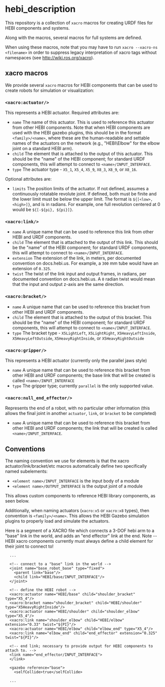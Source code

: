 # hebi_description

This repository is a collection of `xacro` macros for creating URDF files for HEBI components and systems.

Along with the macros, several macros for full systems are defined.

When using these macros, note that you may have to run `xacro --xacro-ns <filename>` in order to suppress legacy interpretation of xacro tags without namespaces (see http://wiki.ros.org/xacro).

## xacro macros

We provide several `xacro` macros for HEBI components that can be used to create robots for simulation or visualization:

### `<xacro:actuator/>`

This represents a HEBI actuator.  Required attributes are:

* `name` The name of this actuator.  This is used to reference this actuator from other HEBI components.  Note that when HEBI components are used with the HEBI gazebo plugins, this should be in the format `<family>/<name>`, where these are the human-readable and settable names of the actuators on the network (e.g., "HEBI\Elbow" for the elbow joint on a standard HEBI arm).
* `child` The element that is attached to the output of this actuator. This should be the "name" of the HEBI component; for standard URDF components, this will attempt to connect to `<name>/INPUT_INTERFACE`.
* `type` The actuator type - `X5_1`, `X5_4`, `X5_9`, `X8_3`, `X8_9`, or `X8_16`.

Optional attributes are:

* `limits` The position limits of the actuator.  If not defined, assumes a continuously rotatable revolute joint.  If defined, both must be finite and the lower limit must be below the upper limit.  The format is `${[<low>,<high>]}`, and is in radians.  For example, one full revolution centered at 0 would be `${[-${pi}, ${pi}]}`.

### `<xacro:link/>`

* `name` A unique name that can be used to reference this link from other HEBI and URDF components.
* `child` The element that is attached to the output of this link. This should be the "name" of the HEBI component; for standard URDF components, this will attempt to connect to `<name>/INPUT_INTERFACE`.
* `extension` The extension of the link, in meters, per documented convention on docs.hebi.us. For example, a `300` mm tube would have an extension of `0.325`.
* `twist` The twist of the link input and output frames, in radians, per documented convention on docs.hebi.us.  A `0` radian twist would mean that the input and output z-axis are the same direction.

### `<xacro:bracket/>`

* `name` A unique name that can be used to reference this bracket from other HEBI and URDF components.
* `child` The element that is attached to the output of this bracket. This should be the "name" of the HEBI component; for standard URDF components, this will attempt to connect to `<name>/INPUT_INTERFACE`.
* `type` The bracket type - `X5LightLeft`, `X5LightRight`, `X5HeavyLeftInside`, `X5HeavyLeftOutside`, `X5HeavyRightInside`, or `X5HeavyRightOutside`

### `<xacro:gripper/>`

This represents a HEBI actuator (currently only the parallel jaws style)

* `name` A unique name that can be used to reference this bracket from other HEBI and URDF components; the base link that will be created is called `<name>/INPUT_INTERFACE`
* `type` The gripper type; currently `parallel` is the only supported value.

### `<xacro:null_end_effector/>`

Represents the end of a robot, with no particular other information (this allows the final joint in another `actuator`, `link`, or `bracket` to be completed)

* `name` A unique name that can be used to reference this bracket from other HEBI and URDF components; the link that will be created is called `<name>/INPUT_INTERFACE`.

## Conventions

The naming convention we use for elements is that the xacro actuator/link/bracket/etc macros automatically define two specifically named subelements:

* `<element name>/INPUT_INTERFACE` is the input body of a module
* `<element name>/OUTPUT_INTERFACE` is the output joint of a module

This allows custom components to reference HEBI library components, as seen below.

Additionally, when naming actuators (`xacro:x5` or `xacro:x8` types), then convention is `<family>/<name>`.  This allows the HEBI Gazebo simulation plugins to properly load and simulate the actuators.

Here is a segment of a XACRO file which connects a 3-DOF hebi arm to a "base" link in the world, and adds an "end effector" link at the end.  Note -- HEBI xacro components currently must always define a child element for their joint to connect to!

```
  ...

  <!-- connect to a "base" link in the world -->
  <joint name="base_robot_base" type="fixed">
    <parent link="base"/>
    <child link="HEBI/base/INPUT_INTERFACE"/>
  </joint>

  <!-- define the HEBI robot -->
  <xacro:actuator name="HEBI/base" child="shoulder_bracket" type="X5_4"/>
  <xacro:bracket name="shoulder_bracket" child="HEBI/shoulder" type="X5HeavyRightInside"/>
  <xacro:actuator name="HEBI/shoulder" child="shoulder_elbow" type="X5_4"/>
  <xacro:link name="shoulder_elbow" child="HEBI/elbow" extension="0.33" twist="${PI}"/>
  <xacro:actuator name="HEBI/elbow" child="elbow_end" type="X5_4"/>
  <xacro:link name="elbow_end" child="end_effector" extension="0.325" twist="${PI}"/>

  <!-- end link; necessary to provide output for HEBI components to attach to. -->
  <link name="end_effector/INPUT_INTERFACE">
  </link>

  <gazebo reference="base">
    <selfCollide>true</selfCollide>

  ...
```

